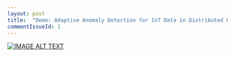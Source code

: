 ```yaml
---
layout: post
title:  "Demo: Adaptive Anomaly Detection for IoT Data in Distributed Hierarchical Edge Computing"
commentIssueId: 1
---
```

[![IMAGE ALT TEXT](https://youtu.be/JSdUBdwEaow/0.jpg)](https://youtu.be/JSdUBdwEaow "Demo: Adaptive Anomaly Detection for IoT Data in Distributed Hierarchical Edge Computing")
